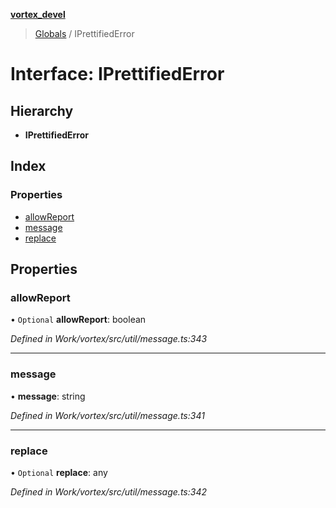 **[vortex_devel](../README.md)**

> [Globals](../globals.md) / IPrettifiedError

# Interface: IPrettifiedError

## Hierarchy

* **IPrettifiedError**

## Index

### Properties

* [allowReport](iprettifiederror.md#allowreport)
* [message](iprettifiederror.md#message)
* [replace](iprettifiederror.md#replace)

## Properties

### allowReport

• `Optional` **allowReport**: boolean

*Defined in Work/vortex/src/util/message.ts:343*

___

### message

•  **message**: string

*Defined in Work/vortex/src/util/message.ts:341*

___

### replace

• `Optional` **replace**: any

*Defined in Work/vortex/src/util/message.ts:342*
